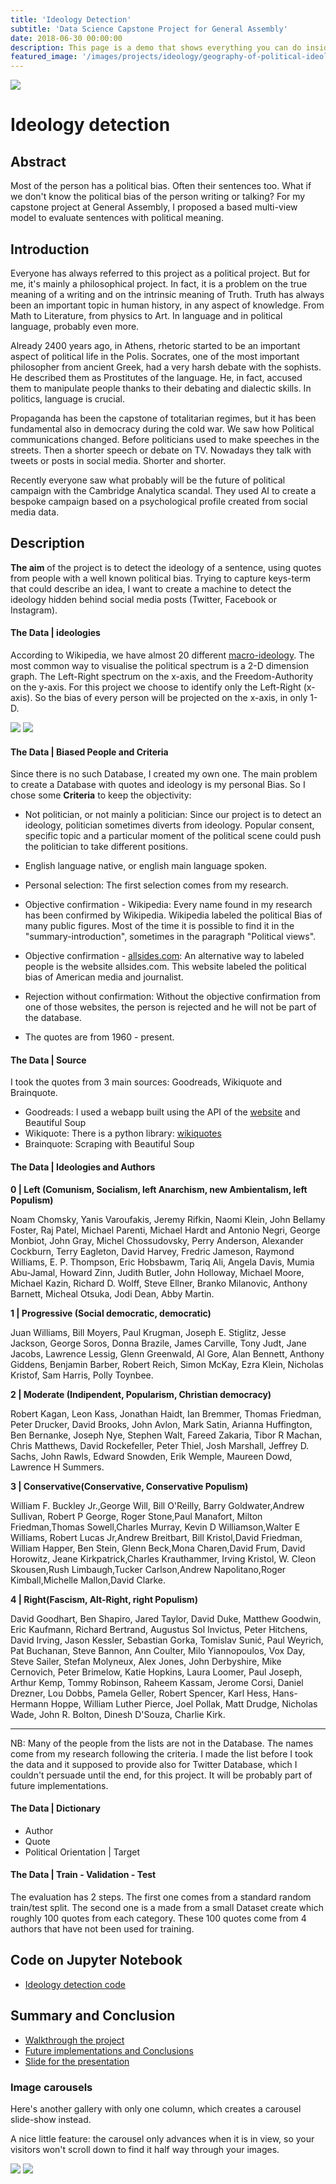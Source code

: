 ```yaml
---
title: 'Ideology Detection'
subtitle: 'Data Science Capstone Project for General Assembly'
date: 2018-06-30 00:00:00
description: This page is a demo that shows everything you can do inside portfolio and blog posts.
featured_image: '/images/projects/ideology/geography-of-political-ideology.png'
---
```


![](/images/projects/ideology/Ideology.jpg)

# Ideology detection

## Abstract


Most of the person has a political bias. Often their sentences too. What if we don't know the political bias of the person writing or talking? For my capstone project at General Assembly, I proposed a based multi-view model to evaluate sentences with political meaning.

## Introduction

Everyone has always referred to this project as a political project. But for me, it's mainly a philosophical project. In fact, it is a problem on the true meaning of a writing and on the intrinsic meaning of Truth.
Truth has always been an important topic in human history, in any aspect of knowledge. From Math to Literature, from physics to Art. In language and in political language, probably even more.

Already 2400 years ago, in Athens, rhetoric started to be an important aspect of political life in the Polis. Socrates, one of the most important philosopher from ancient Greek, had a very harsh debate with the sophists. He described them as Prostitutes of the language. He, in fact, accused them to manipulate people thanks to their debating and dialectic skills. In politics, language is crucial.

Propaganda has been the capstone of totalitarian regimes, but it has been fundamental also in democracy during the cold war. We saw how Political communications changed. Before politicians used to make speeches in the streets. Then a shorter speech or debate on TV. Nowadays they talk with tweets or posts in social media. Shorter and shorter.

Recently everyone saw what probably will be the future of political campaign with the Cambridge Analytica scandal. They used AI to create a bespoke campaign based on a psychological profile created from social media data.

## Description

**The aim** of the project is to detect the ideology of a sentence, using quotes from people with a well known political bias. Trying to capture keys-term that could describe an idea, I want to create a machine to detect the ideology hidden behind social media posts (Twitter, Facebook or Instagram).


#### The Data | ideologies

According to Wikipedia, we have almost 20 different [macro-ideology](https://en.wikipedia.org/wiki/List_of_political_ideologies). The most common way to visualise the political spectrum is a 2-D dimension graph.
The Left-Right spectrum on the x-axis, and the Freedom-Authority on the y-axis. For this project we choose to identify only the Left-Right (x-axis). So the bias of every person will be projected on the x-axis, in only 1-D.

<div class="gallery" data-columns="1">
	<img src="/images/projects/ideology/geography-of-political-ideology.png">
	<img src="/images/projects/ideology/left_right">
</div>



#### The Data | Biased People and Criteria

Since there is no such Database, I created my own one. The main problem to create a Database with quotes and ideology is my personal Bias. So I chose some **Criteria** to keep the objectivity:

- Not politician, or not mainly a politician: Since our project is to detect an ideology, politician sometimes diverts from ideology. Popular consent, specific topic and a particular moment of the political scene could push the politician to take different positions.

- English language native, or english main language spoken.

- Personal selection: The first selection comes from my research.

- Objective confirmation - Wikipedia: Every name found in my research has been confirmed by Wikipedia. Wikipedia labeled the political Bias of many public figures. Most of the time it is possible to find it in the "summary-introduction", sometimes in the paragraph "Political views".

- Objective confirmation - [allsides.com](https://www.allsides.com/): An alternative way to labeled people is the website allsides.com. This website labeled the political bias of American media and journalist.

- Rejection without confirmation: Without the objective confirmation from one of those websites, the person is rejected and he will not be part of the database.

- The quotes are from 1960 - present.

#### The Data | Source

I took the quotes from 3 main sources: Goodreads, Wikiquote and Brainquote.
- Goodreads: I used a webapp built using the API of the [website](https://goodquotesapi.herokuapp.com) and Beautiful Soup
- Wikiquote: There is a python library: [wikiquotes](https://pypi.org/project/wikiquotes/)
- Brainquote: Scraping with Beautiful Soup

#### The Data | Ideologies and Authors

**0 | Left (Comunism, Socialism, left Anarchism, new Ambientalism, left Populism)**

Noam Chomsky, Yanis Varoufakis, Jeremy Rifkin, Naomi Klein, John Bellamy Foster, Raj Patel, Michael Parenti, Michael Hardt and Antonio Negri, George Monbiot, John Gray, Michel Chossudovsky, Perry Anderson, Alexander Cockburn, Terry Eagleton, David Harvey, Fredric Jameson, Raymond Williams, E. P. Thompson, Eric Hobsbawm, Tariq Ali, Angela Davis, Mumia Abu-Jamal, Howard Zinn, Judith Butler, John Holloway, Michael Moore, Michael Kazin, Richard D. Wolff, Steve Ellner, Branko Milanovic, Anthony Barnett, Micheal Otsuka, Jodi Dean, Abby Martin.

**1 | Progressive (Social democratic, democratic)**

Juan Williams, Bill Moyers, Paul Krugman, Joseph E. Stiglitz, Jesse Jackson, George Soros, Donna Brazile, James Carville, Tony Judt, Jane Jacobs, Lawrence Lessig, Glenn Greenwald, Al Gore, Alan Bennett, Anthony Giddens, Benjamin Barber, Robert Reich, Simon McKay, Ezra Klein, Nicholas Kristof, Sam Harris, Polly Toynbee.

**2 | Moderate (Indipendent, Popularism, Christian democracy)**

Robert Kagan, Leon Kass, Jonathan Haidt, Ian Bremmer, Thomas Friedman, Peter Drucker, David Brooks, John Avlon, Mark Satin, Arianna Huffington, Ben Bernanke, Joseph Nye, Stephen Walt, Fareed Zakaria, Tibor R Machan, Chris Matthews, David Rockefeller, Peter Thiel, Josh Marshall, Jeffrey D. Sachs, John Rawls, Edward Snowden, Erik Wemple, Maureen Dowd, Lawrence H Summers.

**3 | Conservative(Conservative, Conservative Populism)**

William F. Buckley Jr.,George Will, Bill O'Reilly, Barry Goldwater,Andrew Sullivan, Robert P George, Roger Stone,Paul Manafort, Milton Friedman,Thomas Sowell,Charles Murray, Kevin D Williamson,Walter E Williams, Robert Lucas Jr,Andrew Breitbart, Bill Kristol,David Friedman, William Happer, Ben Stein, Glenn Beck,Mona Charen,David Frum, David Horowitz, Jeane Kirkpatrick,Charles Krauthammer, Irving Kristol, W. Cleon Skousen,Rush Limbaugh,Tucker Carlson,Andrew Napolitano,Roger Kimball,Michelle Mallon,David Clarke.

**4 | Right(Fascism, Alt-Right, right Populism)**

David Goodhart, Ben Shapiro, Jared Taylor, David Duke, Matthew Goodwin, Eric Kaufmann, Richard Bertrand, Augustus Sol Invictus, Peter Hitchens, David Irving, Jason Kessler, Sebastian Gorka, Tomislav Sunić, Paul Weyrich, Pat Buchanan, Steve Bannon, Ann Coulter, Milo Yiannopoulos, Vox Day, Steve Sailer, Stefan Molyneux, Alex Jones, John Derbyshire, Mike Cernovich, Peter Brimelow, Katie Hopkins, Laura Loomer, Paul Joseph, Arthur Kemp, Tommy Robinson, Raheem Kassam, Jerome Corsi, Daniel Drezner, Lou Dobbs, Pamela Geller, Robert Spencer, Karl Hess, Hans-Hermann Hoppe, William Luther Pierce, Joel Pollak, Matt Drudge, Nicholas Wade, John R. Bolton, Dinesh D'Souza, Charlie Kirk.

---------------------------------------------------------------------------------------------------------------------

NB: Many of the people from the lists are not in the Database. The names come from my research following the criteria. I made the list before I took the data and it supposed to provide also for Twitter Database, which I couldn't persuade until the end, for this project. It will be probably part of future implementations.

#### The Data | Dictionary

- Author
- Quote
- Political Orientation | Target

#### The Data | Train - Validation - Test

The evaluation has 2 steps. The first one comes from a standard random train/test split. The second one is a made from a small Dataset create which roughly 100 quotes from each category. These 100 quotes come from 4 authors that have not been used for training.

## Code on Jupyter Notebook

- [Ideology detection code](https://github.com/enrico-cascavilla/Ideology-detection/blob/master/Ideology.ipynb)



## Summary and Conclusion

- [Walkthrough the project](Walkthrough.ipynb)
- [Future implementations and Conclusions](Conclusions.ipynb)
- [Slide for the presentation](Presentation.pdf)


### Image carousels

Here's another gallery with only one column, which creates a carousel slide-show instead.

A nice little feature: the carousel only advances when it is in view, so your visitors won't scroll down to find it half way through your images.

<div class="gallery" data-columns="1">
	<img src="/images/demo/demo-landscape.jpg">
	<img src="/images/demo/demo-landscape-2.jpg">
</div>
